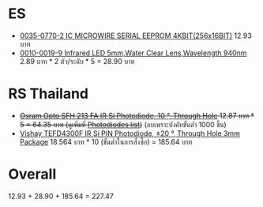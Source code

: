 # ES
  - [0035-0770-2	IC MICROWIRE SERIAL EEPROM 4KBIT(256x16BIT)](http://www.es.co.th/detail.asp?prod=003507702) 12.93	บาท
  - [0010-0019-9	Infrared LED 5mm,Water Clear Lens,Wavelength 940nm](http://www.es.co.th/detail.asp?prod=001000199) 2.89 บาท * 2 ตัว/ระดับ * 5 = 28.90 บาท
  
# RS Thailand
  - ~~[Osram Opto SFH 213 FA IR Si Photodiode, 10 °, Through Hole](http://th.rs-online.com/web/p/photodiodes/9128564/)  12.87 บาท * 5 = 64.35 บาท (ดูเพิ่มที่ [Photodiodes list](http://th.rs-online.com/web/c/displays-optoelectronics/optocouplers-photodetectors-photointerrupters/photodiodes/#sort-by=P_breakPrice1&sort-order=asc))~~ (ลบเพราะบังคับขั้นต่ำ 1000 ชิ้น)
  - [Vishay TEFD4300F IR Si PIN Photodiode, ±20 °, Through Hole 3mm Package](http://th.rs-online.com/web/p/photodiodes/7730427/) 18.564 บาท * 10 (ขั้นต่ำในการสั่งซื้อ) = 185.64 บาท
  
# Overall
12.93 + 28.90 + 185.64 = 227.47

